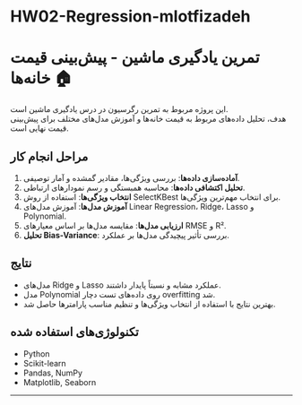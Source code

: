 # HW02-Regression-mlotfizadeh
# تمرین یادگیری ماشین - پیش‌بینی قیمت خانه‌ها 🏠

این پروژه مربوط به تمرین رگرسیون در درس یادگیری ماشین است.  
هدف، تحلیل داده‌های مربوط به قیمت خانه‌ها و آموزش مدل‌های مختلف برای پیش‌بینی قیمت نهایی است.  

## مراحل انجام کار
1. **آماده‌سازی داده‌ها**: بررسی ویژگی‌ها، مقادیر گمشده و آمار توصیفی.  
2. **تحلیل اکتشافی داده‌ها**: محاسبه همبستگی و رسم نمودارهای ارتباطی.  
3. **انتخاب ویژگی‌ها**: استفاده از روش SelectKBest برای انتخاب مهم‌ترین ویژگی‌ها.  
4. **آموزش مدل‌ها**: آموزش مدل‌های Linear Regression، Ridge، Lasso و Polynomial.  
5. **ارزیابی مدل‌ها**: مقایسه مدل‌ها بر اساس معیارهای RMSE و R².  
6. **تحلیل Bias-Variance**: بررسی تأثیر پیچیدگی مدل‌ها بر عملکرد.

## نتایج
- مدل‌های Ridge و Lasso عملکرد مشابه و نسبتاً پایدار داشتند.  
- مدل Polynomial روی داده‌های تست دچار overfitting شد.  
- بهترین نتایج با استفاده از انتخاب ویژگی‌ها و تنظیم مناسب پارامترها حاصل شد.  

## تکنولوژی‌های استفاده شده
- Python  
- Scikit-learn  
- Pandas, NumPy  
- Matplotlib, Seaborn  

---
